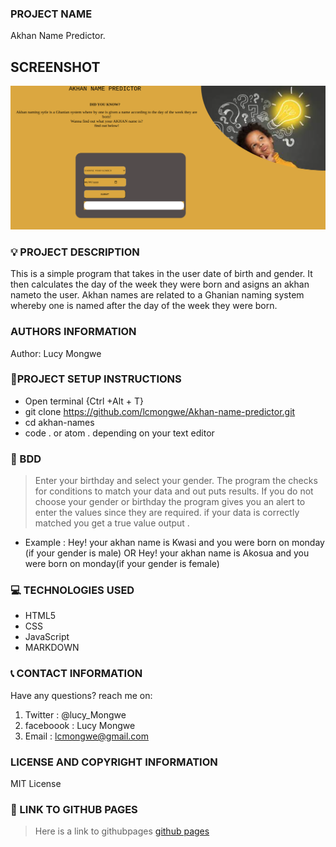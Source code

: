 ### PROJECT NAME
Akhan Name Predictor.
## SCREENSHOT
![AKHAN PAGE](image/akhanpage.png)

### :bulb: PROJECT DESCRIPTION
This is a simple program that takes in the user date of birth and gender. It then calculates the day of the week they were born and asigns an akhan nameto the user.
Akhan names are related to a Ghanian naming system whereby one is named after the day of the week they were born.

### AUTHORS INFORMATION
Author: Lucy Mongwe

###  :pushpin:PROJECT SETUP INSTRUCTIONS
- Open terminal {Ctrl +Alt + T}
- git clone https://github.com/lcmongwe/Akhan-name-predictor.git
- cd akhan-names
- code . or atom . depending on your text editor

### :low_brightness: BDD
> Enter your birthday and select your gender.
> The program the checks for conditions to match your data and out puts results.
> If you do not choose your gender or birthday the program gives you an alert to enter the values since they are required.
 if your data is correctly matched you get a true value output .
 - Example : Hey! your akhan name is Kwasi and you were born on monday (if your gender is male)
           OR  Hey! your akhan name is  Akosua and you were born on monday(if your gender is female)

### :computer: TECHNOLOGIES USED
- HTML5
- CSS
- JavaScript
- MARKDOWN

### :telephone_receiver: CONTACT INFORMATION
Have any questions? reach me on:
1. Twitter : @lucy_Mongwe
2. faceboook : Lucy Mongwe
3. Email : lcmongwe@gmail.com

### LICENSE AND COPYRIGHT INFORMATION
MIT License

### :paperclip: LINK TO GITHUB PAGES
> Here is a link to githubpages
[github pages]( https://lcmongwe.github.io/Akhan-name-predictor/ "githubpages")